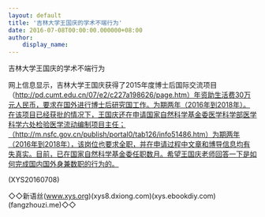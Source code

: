 ```yaml
---
layout: default
title: '吉林大学王国庆的学术不端行为'
date: 2016-07-08T00:00:00.000000+08:00
author:
    display_name: 
---
```


吉林大学王国庆的学术不端行为

网上信息显示，吉林大学王国庆获得了2015年度博士后国际交流项目（http://pd.cumt.edu.cn/07/e2/c227a198626/page.htm）年资助生活费30万元人民币，要求在国外进行博士后研究国工作。为期两年（2016年到2018年）。在该项目已经获批的情况下，王国庆还在申请国家自然科学基金委医学科学部医学科学六处检验医学流动编制项目主任；（http://m.nsfc.gov.cn/publish/portal0/tab126/info51486.htm）为期两年（2016年到2018年），该岗位也要求全职，并在申请过程中文章和博导信息均有失真实。目前，已在国家自然科学基金委任职数月。希望王国庆老师回答一下是如何完成国内国外身兼数职的行为的。

(XYS20160708)

◇◇新语丝(www.xys.org)(xys8.dxiong.com)(xys.ebookdiy.com)(fangzhouzi.me)◇◇

